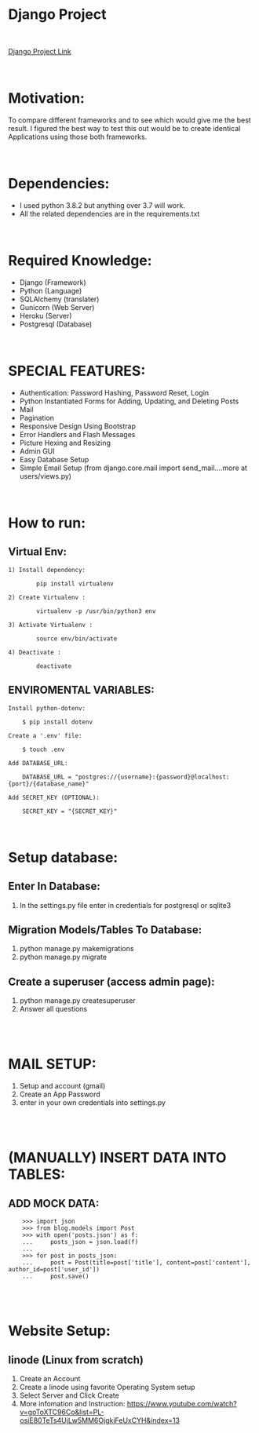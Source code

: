 # Django Project

<br>

<a href='https://django-draft-blog.herokuapp.com'>Django Project Link</a>

<br>

# Motivation:
To compare different frameworks and to see which would give me the best result. I figured the best way to test this out would be to create identical Applications using those both frameworks.

<br>

# Dependencies:
- I used python 3.8.2 but anything over 3.7 will work.
- All the related dependencies are in the requirements.txt

<br>

# Required Knowledge:
- Django (Framework) 
- Python (Language)
- SQLAlchemy (translater)
- Gunicorn (Web Server)
- Heroku (Server)
- Postgresql (Database)  

<br>

# SPECIAL FEATURES:
- Authentication: Password Hashing, Password Reset, Login
- Python Instantiated Forms for Adding, Updating, and Deleting Posts
- Mail
- Pagination
- Responsive Design Using Bootstrap
- Error Handlers and Flash Messages
- Picture Hexing and Resizing 
- Admin GUI
- Easy Database Setup
- Simple Email Setup (from django.core.mail import send_mail....more at users/views.py)

<br>

# How to run:

## Virtual Env:
    1) Install dependency: 
        
            pip install virtualenv

    2) Create Virtualenv :

            virtualenv -p /usr/bin/python3 env

    3) Activate Virtualenv : 

            source env/bin/activate

    4) Deactivate : 
            
            deactivate

## ENVIROMENTAL VARIABLES:

    Install python-dotenv:

        $ pip install dotenv

    Create a '.env' file:

        $ touch .env

    Add DATABASE_URL:

        DATABASE_URL = "postgres://{username}:{password}@localhost:{port}/{database_name}"

    Add SECRET_KEY (OPTIONAL):

        SECRET_KEY = "{SECRET_KEY}"

<br>

# Setup database:

## Enter In Database:
1) In the settings.py file enter in credentials for postgresql or sqlite3

## Migration Models/Tables To Database:
1) python manage.py makemigrations
2) python manage.py migrate

## Create a superuser (access admin page):
1) python manage.py createsuperuser
2) Answer all questions


<br>
<br>

# MAIL SETUP:

1) Setup and account (gmail)
2) Create an App Password 
3) enter in your own credentials into settings.py


<br>
<br>

# (MANUALLY) INSERT DATA INTO TABLES:


## ADD MOCK DATA:
        >>> import json
        >>> from blog.models import Post
        >>> with open('posts.json') as f:
        ...     posts_json = json.load(f)
        ... 
        >>> for post in posts_json:
        ...     post = Post(title=post['title'], content=post['content'], author_id=post['user_id'])
        ...     post.save()

<br>
<br>

# Website Setup:


## linode (Linux from scratch)
1) Create an Account
2) Create a linode using favorite Operating System setup
3) Select Server and Click Create
4) More infomation and Instruction:
    https://www.youtube.com/watch?v=goToXTC96Co&list=PL-osiE80TeTs4UjLw5MM6OjgkjFeUxCYH&index=13

